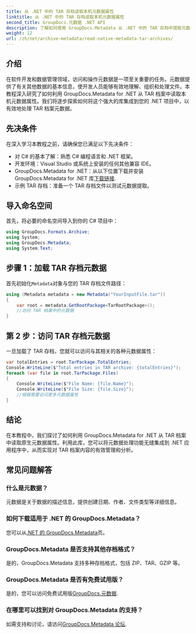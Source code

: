 ```yaml
---
title: 从 .NET 中的 TAR 存档读取本机元数据属性
linktitle: 从 .NET 中的 TAR 存档读取本机元数据属性
second_title: GroupDocs.元数据 .NET API
description: 了解如何使用 GroupDocs.Metadata 从 .NET 中的 TAR 存档中提取元数据。本教程将逐步指导您完成该过程。
weight: 12
url: /zh/net/archive-metadata/read-native-metadata-tar-archives/
---
```

## 介绍
在软件开发和数据管理领域，访问和操作元数据是一项至关重要的任务。元数据提供了有关其他数据的基本信息，使开发人员能够有效地理解、组织和处理文件。本教程深入研究了如何利用 GroupDocs.Metadata for .NET 从 TAR 档案中读取本机元数据属性。我们将逐步探索如何将这个强大的库集成到您的 .NET 项目中，以有效地处理 TAR 档案元数据。
## 先决条件
在深入学习本教程之前，请确保您已满足以下先决条件：
- 对 C# 的基本了解：熟悉 C# 编程语言和 .NET 框架。
- 开发环境：Visual Studio 或系统上安装的任何其他兼容 IDE。
-  GroupDocs.Metadata for .NET：从以下位置下载并安装 GroupDocs.Metadata for .NET 库[下载链接](https://releases.groupdocs.com/metadata/net/).
- 示例 TAR 存档：准备一个 TAR 存档文件以测试元数据提取。

## 导入命名空间
首先，将必要的命名空间导入到你的 C# 项目中：
```csharp
using GroupDocs.Formats.Archive;
using System;
using GroupDocs.Metadata;
using System.Text;
```
## 步骤 1：加载 TAR 存档元数据
首先初始化`Metadata`对象与您的 TAR 存档文件路径：
```csharp
using (Metadata metadata = new Metadata("YourInputFile.tar"))
{
    var root = metadata.GetRootPackage<TarRootPackage>();
    //访问 TAR 档案中的元数据
}
```
## 第 2 步：访问 TAR 存档元数据
一旦加载了 TAR 存档，您就可以访问与其相关的各种元数据属性：
```csharp
var totalEntries = root.TarPackage.TotalEntries;
Console.WriteLine($"Total entries in TAR archive: {totalEntries}");
foreach (var file in root.TarPackage.Files)
{
    Console.WriteLine($"File Name: {file.Name}");
    Console.WriteLine($"File Size: {file.Size}");
    //根据需要访问更多元数据属性
}
```

## 结论
在本教程中，我们探讨了如何利用 GroupDocs.Metadata for .NET 从 TAR 档案中读取原生元数据属性。利用此库，您可以将元数据处理功能无缝集成到 .NET 应用程序中，从而实现对 TAR 档案内容的有效管理和分析。

## 常见问题解答
### 什么是元数据？
元数据是关于数据的描述信息，提供创建日期、作者、文件类型等详细信息。
### 如何下载适用于 .NET 的 GroupDocs.Metadata？
您可以从[.NET 的 GroupDocs.Metadata](https://releases.groupdocs.com/metadata/net/)页。
### GroupDocs.Metadata 是否支持其他存档格式？
是的，GroupDocs.Metadata 支持多种存档格式，包括 ZIP、TAR、GZIP 等。
### GroupDocs.Metadata 是否有免费试用版？
是的，您可以访问免费试用版[GroupDocs.元数据](https://releases.groupdocs.com/).
### 在哪里可以找到对 GroupDocs.Metadata 的支持？
如需支持和讨论，请访问[GroupDocs.Metadata 论坛](https://forum.groupdocs.com/c/metadata/14).